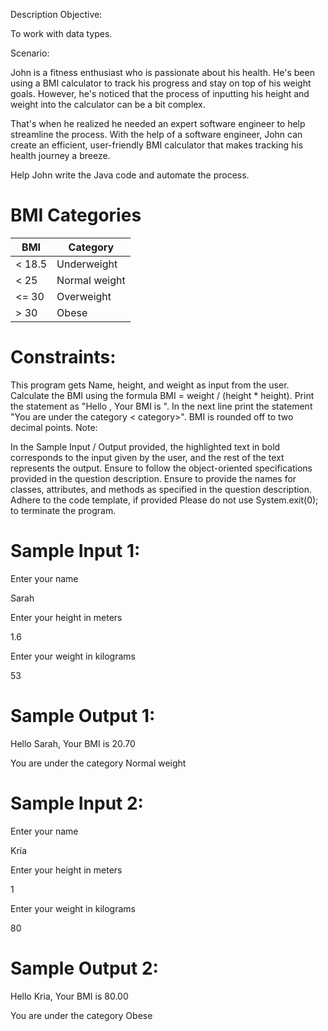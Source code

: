 Description
Objective:

To work with data types.

Scenario:

John is a fitness enthusiast who is passionate about his health. He's been using a BMI calculator to track his progress and stay on top of his weight goals. However, he's noticed that the process of inputting his height and weight into the calculator can be a bit complex.

That's when he realized he needed an expert software engineer to help streamline the process. With the help of a software engineer, John can create an efficient, user-friendly BMI calculator that makes tracking his health journey a breeze.

Help John write the Java code and automate the process.

# BMI Categories

| BMI   | Category       |
|-------|----------------|
| < 18.5 | Underweight   |
| < 25  | Normal weight |
| <= 30 | Overweight    |
| > 30  | Obese         |


# Constraints: 

This program gets Name, height, and weight as input from the user.
Calculate the BMI using the formula BMI = weight / (height * height).
Print the statement as "Hello <Name>, Your BMI is <BMI>".
In the next line print the statement "You are under the category < category>".
BMI is rounded off to two decimal points.
Note: 

In the Sample Input / Output provided, the highlighted text in bold corresponds to the input given by the user, and the rest of the text represents the output. 
Ensure to follow the object-oriented specifications provided in the question description. 
Ensure to provide the names for classes, attributes, and methods as specified in the question description. 
Adhere to the code template, if provided 
Please do not use System.exit(0); to terminate the program.


# Sample Input 1:
Enter your name

Sarah

Enter your height in meters

1.6

Enter your weight in kilograms

53

# Sample Output 1:

Hello Sarah, Your BMI is 20.70

You are under the category Normal weight



# Sample Input 2:

Enter your name

Kria

Enter your height in meters

1

Enter your weight in kilograms

80

# Sample Output 2:

Hello Kria, Your BMI is 80.00

You are under the category Obese